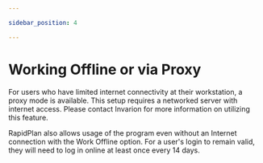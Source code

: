 ```yaml
---

sidebar_position: 4

---
```

# Working Offline or via Proxy

For users who have limited internet connectivity at their workstation, a proxy mode is available. This setup requires a networked server with internet access. Please contact Invarion for more information on utilizing this feature.

RapidPlan also allows usage of the program even without an Internet connection with the Work Offline option. For a user's login to remain valid, they will need to log in online at least once every 14 days.
